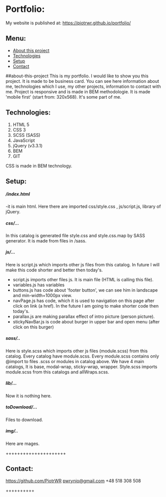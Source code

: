 # Portfolio:
My website is published at:
https://piotrwr.github.io/portfolio/

## Menu:
* [About this project](#about-this-project)
* [Technologies](#technologies)
* [Setup](#setup)
* [Contact](#contact)

##about-this-project
This is my portfolio. I would like to show you this project.
It is made to be business card. You can see here information about me, technologies which I use, my other projects, information to contact with me.
Project is responsive and is made in BEM methodologie. 
It is made 'mobile first' (start from: 320x568).
It's some part of me. 

## Technologies:
1. HTML 5
2. CSS 3
3. SCSS (SASS)
4. JavaScript
5. jQuery (v3.3.1)
6. BEM
7. GIT

CSS is made in BEM technology.

## Setup:

##### /index.html
-it is main html. Here there are imported css/style.css , js/script.js, library of jQuery.

##### css/...
In this catalog is generated file style.css and style.css.map by SASS generator. It is made from files in /sass.

##### js/...
Here is script.js which imports other js files from this catalog.
In future I will make this code shorter and better then today's.
- script.js imports other files js. It is main file (HTML is calling this file). 
- variables.js has variables
- buttons.js has code about 'footer button', we can see him in landscape and min-width=1000px view.
- navPage.js has code, which it is used to navigation on this page after click on link (a href). In the future I am going to make shorter code then today's.
- parallax.js are making parallax effect of intro picture (person picture). 
- stickyNavBar.js is code about burger in upper bar and open menu (after click on this burger)

##### sass/..
Here is style.scss which imports other js files (module.scss) from this catalog.
Every catalog have module.scss.
Every module.scss contains only @import to files .scss or modules in catalog above. 
We have 4 main catalogs, It is base, modal-wrap, sticky-wrap, wrapper.
Style.scss imports module.scss from this catalogs and allWraps.scss.

##### lib/...
Now it is nothing here.

##### toDownload/...
Files to download.

##### img/..
Here are mages.

+++++++++++++++++++++

## Contact:
https://github.com/PiotrWR
pwrynio@gmail.com
+48 518 308 508

++++++++++

